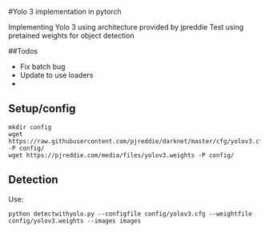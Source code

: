 #Yolo 3 implementation in pytorch

Implementing Yolo 3 using architecture provided by jpreddie
Test using pretained weights for object detection

##Todos
- Fix batch bug
- Update to use loaders
-

## Setup/config

```
mkdir config
wget https://raw.githubusercontent.com/pjreddie/darknet/master/cfg/yolov3.cfg -P config/
wget https://pjreddie.com/media/files/yolov3.weights -P config/

```

## Detection 

Use:

```
python detectwithyolo.py --configfile config/yolov3.cfg --weightfile config/yolov3.weights --images images
```

